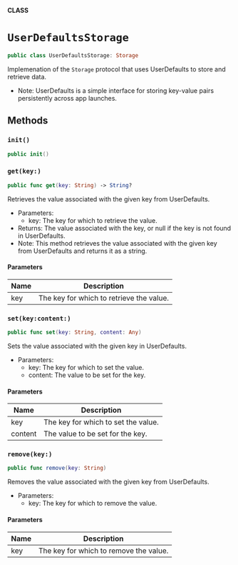 **CLASS**

# `UserDefaultsStorage`

```swift
public class UserDefaultsStorage: Storage
```

Implemenation of the `Storage` protocol that uses UserDefaults to store and retrieve data.
- Note: UserDefaults is a simple interface for storing key-value pairs persistently across app launches.

## Methods
### `init()`

```swift
public init()
```

### `get(key:)`

```swift
public func get(key: String) -> String?
```

Retrieves the value associated with the given key from UserDefaults.
- Parameters:
  - key: The key for which to retrieve the value.
- Returns: The value associated with the key, or null if the key is not found in UserDefaults.
- Note: This method retrieves the value associated with the given key from UserDefaults and returns it as a string.

#### Parameters

| Name | Description |
| ---- | ----------- |
| key | The key for which to retrieve the value. |

### `set(key:content:)`

```swift
public func set(key: String, content: Any)
```

Sets the value associated with the given key in UserDefaults.
- Parameters:
  - key: The key for which to set the value.
  - content: The value to be set for the key.

#### Parameters

| Name | Description |
| ---- | ----------- |
| key | The key for which to set the value. |
| content | The value to be set for the key. |

### `remove(key:)`

```swift
public func remove(key: String)
```

Removes the value associated with the given key from UserDefaults.
- Parameters:
  - key: The key for which to remove the value.

#### Parameters

| Name | Description |
| ---- | ----------- |
| key | The key for which to remove the value. |